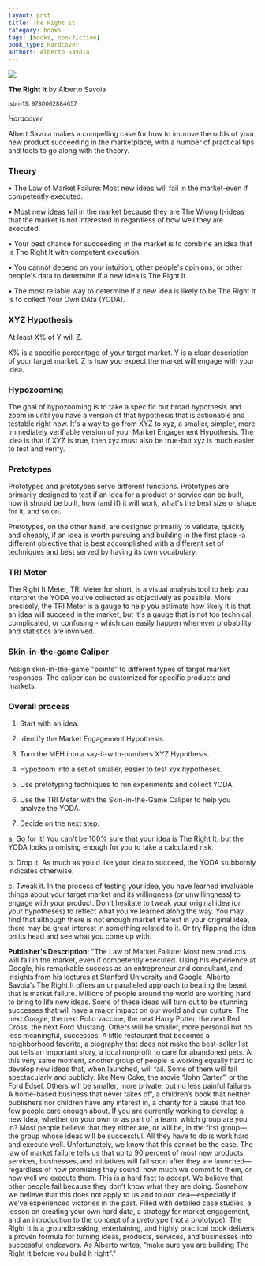 ```yaml
---
layout: post
title: The Right It
category: books
tags: [books, non-fiction]
book_type: Hardcover
authors: Alberto Savoia
---
```


<img src="http://books.google.com/books/content?id=AkhfDwAAQBAJ&printsec=frontcover&img=1&zoom=1&edge=curl&source=gbs_api"/>

**The Right It** by Alberto Savoia

<sup>isbn-13: 9780062884657</sup>

*Hardcover*

Albert Savoia makes a compelling case for how to improve the odds of your new product
succeeding in the marketplace, with a number of practical tips and tools to go
along with the theory.

### Theory

• The Law of Market Failure: Most new ideas will fail in the market-even if competently executed.

 • Most new ideas fail in the market because they are The Wrong It-ideas that the market is not interested in regardless of how well they are executed.

• Your best chance for succeeding in the market is to combine an idea that is The Right It with competent execution.

• You cannot depend on your intuition, other people's opinions, or other people's data to determine if a new idea is The Right It.

• The most reliable way to determine if a new idea is likely to be The Right It is to collect Your Own DAta (YODA).

### XYZ Hypothesis

At least X% of Y will Z.

X% is a specific percentage of your target market. Y is a clear description of your target market. Z is how you expect the market will engage with your idea.

### Hypozooming

The goal of hypozooming is to take a specific but broad hypothesis and zoom in until you have a version of that hypothesis that is actionable and testable right now. It's a way to go from XYZ to xyz, a smaller, simpler, more immediately verifiable version of your Market Engagement Hypothesis. The idea is that if XYZ is true, then xyz must also be true-but xyz is much easier to test and verify.

### Pretotypes

Prototypes and pretotypes serve different functions. Prototypes are primarily designed to test if an idea for a product or service can be built, how it should be built, how (and if) it will work, what's the best size or shape for it, and so on.

Pretotypes, on the other hand, are designed primarily to validate, quickly and cheaply, if an idea is worth pursuing and  building in the first place -a different objective that is best accomplished with a different set of techniques and best served by having its own vocabulary.

### TRI Meter

The Right It Meter, TRI Meter for short, is a visual analysis tool to help you interpret the YODA you've collected as objectively as possible. More precisely, the TRI Meter is a gauge to help you estimate how likely it is that an idea will succeed in the market, but it's a gauge that is not too technical, complicated, or confusing - which can easily happen whenever probability and statistics are involved.

### Skin-in-the-game Caliper

Assign skin-in-the-game "points" to different types of target market responses. The caliper can be customized for specific products and markets.

### Overall process

1. Start with an idea.

2. Identify the Market Engagement Hypothesis.

3. Turn the MEH into a say-it-with-numbers XYZ Hypothesis.

4. Hypozoom into a set of smaller, easier to test xyx hypotheses.

5. Use pretotyping techniques to run experiments and collect YODA.

6. Use the TRI Meter with the Skin-in-the-Game Caliper to help you analyze the YODA.

7. Decide on the next step:

  a. Go for it! You can't be 100% sure that your idea is The Right It, but the YODA looks promising enough for you to take a calculated risk.

  b. Drop it. As much as you'd like your idea to succeed, the YODA stubbornly indicates otherwise.

  c. Tweak it. In the process of testing your idea, you have learned invaluable things about your target market and its willingness (or unwillingness) to engage with your product. Don't hesitate to tweak your original idea (or your hypotheses) to reflect what you've learned along the way. You may find that although there is not enough market interest in your original idea, there may be great interest in something related to it. Or try flipping the idea on its head and see what you come up with.

**Publisher's Description:**
"The Law of Market Failure: Most new products will fail in the market, even
if competently executed. Using his experience at Google, his remarkable
success as an entrepreneur and consultant, and insights from his lectures
at Stanford University and Google, Alberto Savoia’s The Right It offers an
unparalleled approach to beating the beast that is market failure. Millions
of people around the world are working hard to bring to life new ideas.
Some of these ideas will turn out to be stunning successes that will have a
major impact on our world and our culture: The next Google, the next Polio
vaccine, the next Harry Potter, the next Red Cross, the next Ford Mustang.
Others will be smaller, more personal but no less meaningful, successes: A
little restaurant that becomes a neighborhood favorite, a biography that
does not make the best-seller list but tells an important story, a local
nonprofit to care for abandoned pets. At this very same moment, another
group of people is working equally hard to develop new ideas that, when
launched, will fail. Some of them will fail spectacularly and publicly:
like New Coke, the movie “John Carter”, or the Ford Edsel. Others will be
smaller, more private, but no less painful failures: A home-based business
that never takes off, a children’s book that neither publishers nor
children have any interest in, a charity for a cause that too few people
care enough about. If you are currently working to develop a new idea,
whether on your own or as part of a team, which group are you in? Most
people believe that they either are, or will be, in the first group—the
group whose ideas will be successful. All they have to do is work hard and
execute well. Unfortunately, we know that this cannot be the case. The law
of market failure tells us that up to 90 percent of most new products,
services, businesses, and initiatives will fail soon after they are
launched—regardless of how promising they sound, how much we commit to
them, or how well we execute them. This is a hard fact to accept. We
believe that other people fail because they don’t know what they are doing.
Somehow, we believe that this does not apply to us and to our
idea—especially if we’ve experienced victories in the past. Filled with
detailed case studies, a lesson on creating your own hard data, a strategy
for market engagement, and an introduction to the concept of a pretotype
(not a prototype), The Right It is a groundbreaking, entertaining, and
highly practical book delivers a proven formula for turning ideas,
products, services, and businesses into successful endeavors. As Alberto
writes, “make sure you are building The Right It before you build It
right”."
